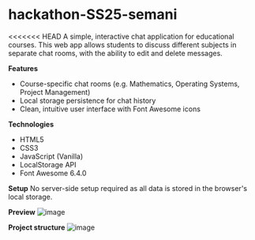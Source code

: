 # hackathon-SS25-semani
<<<<<<< HEAD
A simple, interactive chat application for educational courses. This web app allows students to discuss different subjects in separate chat rooms, with the ability to edit and delete messages.

**Features**
- Course-specific chat rooms (e.g. Mathematics, Operating Systems, Project Management)
- Local storage persistence for chat history
- Clean, intuitive user interface with Font Awesome icons

**Technologies**
- HTML5
- CSS3
- JavaScript (Vanilla)
- LocalStorage API
- Font Awesome 6.4.0

**Setup**
No server-side setup required as all data is stored in the browser's local storage.

**Preview**
![image](https://github.com/user-attachments/assets/3ec386b6-2585-4435-a2f2-5f8fbd5b2ee6)

**Project structure**
![image](https://github.com/user-attachments/assets/418bbc26-9b28-4f3a-a46f-ce8e948432ff)

